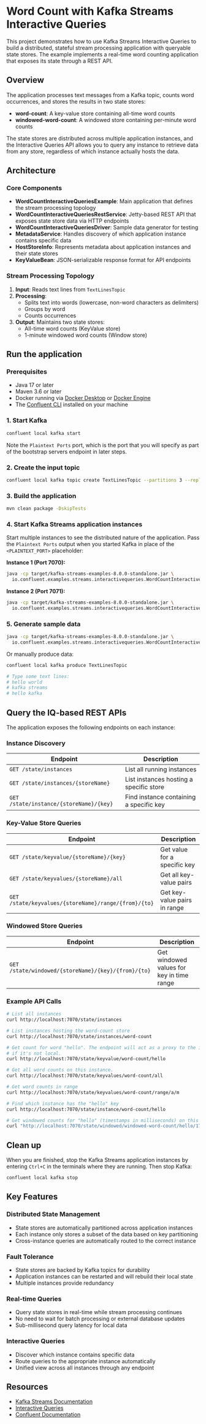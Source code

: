 # Word Count with Kafka Streams Interactive Queries

This project demonstrates how to use Kafka Streams Interactive Queries to build a distributed, stateful stream processing application with queryable state stores. The example implements a real-time word counting application that exposes its state through a REST API.

## Overview

The application processes text messages from a Kafka topic, counts word occurrences, and stores the results in two state stores:

- **word-count**: A key-value store containing all-time word counts
- **windowed-word-count**: A windowed store containing per-minute word counts

The state stores are distributed across multiple application instances, and the Interactive Queries API allows you to query any instance to retrieve data from any store, regardless of which instance actually hosts the data.

## Architecture

### Core Components

- **WordCountInteractiveQueriesExample**: Main application that defines the stream processing topology
- **WordCountInteractiveQueriesRestService**: Jetty-based REST API that exposes state store data via HTTP endpoints
- **WordCountInteractiveQueriesDriver**: Sample data generator for testing
- **MetadataService**: Handles discovery of which application instance contains specific data
- **HostStoreInfo**: Represents metadata about application instances and their state stores
- **KeyValueBean**: JSON-serializable response format for API endpoints

### Stream Processing Topology

1. **Input**: Reads text lines from `TextLinesTopic`
2. **Processing**:
   - Splits text into words (lowercase, non-word characters as delimiters)
   - Groups by word
   - Counts occurrences
3. **Output**: Maintains two state stores:
   - All-time word counts (KeyValue store)
   - 1-minute windowed word counts (Window store)

## Run the application

### Prerequisites

* Java 17 or later
* Maven 3.6 or later
* Docker running via [Docker Desktop](https://docs.docker.com/desktop/) or [Docker Engine](https://docs.docker.com/engine/install/)
* The [Confluent CLI](https://docs.confluent.io/confluent-cli/current/install.html) installed on your machine

### 1. Start Kafka

```bash
confluent local kafka start
```

Note the `Plaintext Ports` port, which is the port that you will specify as part of the bootstrap servers endpoint in later steps.

### 2. Create the input topic

```bash
confluent local kafka topic create TextLinesTopic --partitions 3 --replication-factor 1
```

### 3. Build the application

```bash
mvn clean package -DskipTests
```

### 4. Start Kafka Streams application instances

Start multiple instances to see the distributed nature of the application. Pass the `Plaintext Ports` output when you started Kafka in place of the `<PLAINTEXT_PORT>` placeholder:

**Instance 1 (Port 7070):**

```bash
java -cp target/kafka-streams-examples-8.0.0-standalone.jar \
  io.confluent.examples.streams.interactivequeries.WordCountInteractiveQueriesExample 7070 localhost:<PLAINTEXT_PORT>
```

**Instance 2 (Port 7071):**

```bash
java -cp target/kafka-streams-examples-8.0.0-standalone.jar \
  io.confluent.examples.streams.interactivequeries.WordCountInteractiveQueriesExample 7071 localhost:<PLAINTEXT_PORT>
```

### 5. Generate sample data

```bash
java -cp target/kafka-streams-examples-8.0.0-standalone.jar \
  io.confluent.examples.streams.interactivequeries.WordCountInteractiveQueriesDriver localhost:<PLAINTEXT_PORT>
```

Or manually produce data:

```bash
confluent local kafka produce TextLinesTopic

# Type some text lines:
# hello world
# kafka streams
# hello kafka
```

## Query the IQ-based REST APIs

The application exposes the following endpoints on each instance:

### Instance Discovery

| Endpoint                                | Description                             |
| --------------------------------------- | --------------------------------------- |
| `GET /state/instances`                  | List all running instances              |
| `GET /state/instances/{storeName}`      | List instances hosting a specific store |
| `GET /state/instance/{storeName}/{key}` | Find instance containing a specific key |

### Key-Value Store Queries

| Endpoint                                             | Description                  |
| ---------------------------------------------------- | ---------------------------- |
| `GET /state/keyvalue/{storeName}/{key}`              | Get value for a specific key |
| `GET /state/keyvalues/{storeName}/all`               | Get all key-value pairs      |
| `GET /state/keyvalues/{storeName}/range/{from}/{to}` | Get key-value pairs in range |

### Windowed Store Queries

| Endpoint                                            | Description                               |
| --------------------------------------------------- | ----------------------------------------- |
| `GET /state/windowed/{storeName}/{key}/{from}/{to}` | Get windowed values for key in time range |

### Example API Calls

```bash
# List all instances
curl http://localhost:7070/state/instances

# List instances hosting the word-count store
curl http://localhost:7070/state/instances/word-count

# Get count for word "hello". The endpoint will act as a proxy to the instance hosting this key
# if it's not local.
curl http://localhost:7070/state/keyvalue/word-count/hello

# Get all word counts on this instance.
curl http://localhost:7070/state/keyvalues/word-count/all

# Get word counts in range
curl http://localhost:7070/state/keyvalues/word-count/range/a/m

# Find which instance has the "hello" key
curl http://localhost:7070/state/instance/word-count/hello

# Get windowed counts for "hello" (timestamps in milliseconds) on this instance (does not proxy)
curl "http://localhost:7070/state/windowed/windowed-word-count/hello/1754060800000/1754060956000"
```

## Clean up

When you are finished, stop the Kafka Streams application instances by entering `Ctrl+C` in the terminals where they are running. Then stop Kafka:

```bash
confluent local kafka stop
```

## Key Features

### Distributed State Management

- State stores are automatically partitioned across application instances
- Each instance only stores a subset of the data based on key partitioning
- Cross-instance queries are automatically routed to the correct instance

### Fault Tolerance

- State stores are backed by Kafka topics for durability
- Application instances can be restarted and will rebuild their local state
- Multiple instances provide redundancy

### Real-time Queries

- Query state stores in real-time while stream processing continues
- No need to wait for batch processing or external database updates
- Sub-millisecond query latency for local data

### Interactive Queries

- Discover which instance contains specific data
- Route queries to the appropriate instance automatically
- Unified view across all instances through any endpoint

## Resources

- [Kafka Streams Documentation](https://kafka.apache.org/documentation/streams/)
- [Interactive Queries](https://kafka.apache.org/documentation/streams/developer-guide/interactive-queries.html)
- [Confluent Documentation](https://docs.confluent.io/platform/current/streams/index.html)
